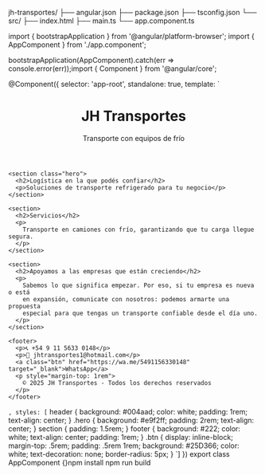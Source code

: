 jh-transportes/
 ├── angular.json
 ├── package.json
 ├── tsconfig.json
 └── src/
     ├── index.html
     ├── main.ts
     └── app.component.ts<!DOCTYPE html>
<html lang="es">
<head>
  <meta charset="utf-8" />
  <title>JH Transportes</title>
  <base href="/" />
  <meta name="viewport" content="width=device-width, initial-scale=1" />
</head>
<body>
  <app-root></app-root>
</body>
</html>import { bootstrapApplication } from '@angular/platform-browser';
import { AppComponent } from './app.component';

bootstrapApplication(AppComponent).catch(err => console.error(err));import { Component } from '@angular/core';

@Component({
  selector: 'app-root',
  standalone: true,
  template: `
    <header>
      <h1>JH Transportes</h1>
      <p>Transporte con equipos de frío</p>
    </header>

    <section class="hero">
      <h2>Logística en la que podés confiar</h2>
      <p>Soluciones de transporte refrigerado para tu negocio</p>
    </section>

    <section>
      <h2>Servicios</h2>
      <p>
        Transporte en camiones con frío, garantizando que tu carga llegue segura.
      </p>
    </section>

    <section>
      <h2>Apoyamos a las empresas que están creciendo</h2>
      <p>
        Sabemos lo que significa empezar. Por eso, si tu empresa es nueva o está
        en expansión, comunicate con nosotros: podemos armarte una propuesta
        especial para que tengas un transporte confiable desde el día uno.
      </p>
    </section>

    <footer>
      <p>📞 +54 9 11 5633 0148</p>
      <p>📧 jhtransportes1@hotmail.com</p>
      <a class="btn" href="https://wa.me/5491156330148" target="_blank">WhatsApp</a>
      <p style="margin-top: 1rem">
        © 2025 JH Transportes - Todos los derechos reservados
      </p>
    </footer>
  `,
  styles: [`
    header {
      background: #004aad;
      color: white;
      padding: 1rem;
      text-align: center;
    }
    .hero {
      background: #e9f2ff;
      padding: 2rem;
      text-align: center;
    }
    section {
      padding: 1.5rem;
    }
    footer {
      background: #222;
      color: white;
      text-align: center;
      padding: 1rem;
    }
    .btn {
      display: inline-block;
      margin-top: .5rem;
      padding: .5rem 1rem;
      background: #25D366;
      color: white;
      text-decoration: none;
      border-radius: 5px;
    }
  `]
})
export class AppComponent {}npm install
npm run build
